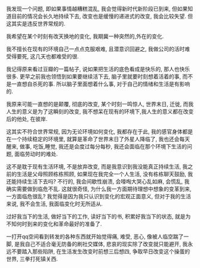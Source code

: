 我发现一个问题, 即如果事情越糟糕混乱, 我会觉得新时代新阶段已到来, 但如果知道目前的情况会长久地持续下去, 改变也是缓慢的递进式的改变, 我会比较失望. 但这其实是违反世界常规的.

我希望在某个时刻有改天换地的变化, 我期冀一种突然的,外在的变化.

我不擅长在现有的环境自己一点点克服艰难, 且潜意识回避之, 我做公司的活时难受得要死, 这几天也都难受的很.

我记得原来看过豆瓣的一篇帖子, 说如果把生活的底色看成是快乐的, 那人也快乐很多. 更早之前我也领悟到如果要继续活下去, 脑子里就要时刻想着活着的事, 而不是一直想自杀死的事. 所以脑子里面想着什么事, 对于自己的情绪和生活是有影响的.

我原来可能一直想的是颠覆, 彻底的改变, 某个时刻一鸣惊人, 世界末日, 迁徙, 而我人生的意义是为了这瞬刻的改变, 我不想呆在现有的环境下,我人生的意义都在改变后的他处, 在彼岸.

这其实不符合世界常规, 因为无论环境如何变化, 我都存在于此, 我的感官身体都是在一个持续稳定的环境里, 就算是革命了世界末日了外星人降临了, 我也还会每天醒来, 做事, 吃饭,睡觉, 我还是会度过每分每秒, 我还会面临在那个环境下生活的问题, 面临劳动时的难处. 

这不是耽于现有生活环境, 不是放弃改变, 而是我意识到我没能真正持续生活, 我之前的生活是父母照顾栋栋照顾, 如果现在我完全一个人生活, 没有栋栋聊天鼓励, 我还能持续生活下去吗? 不行的, 我会间歇性崩溃, 会嚎啕大哭心乱如麻, 会慌乱, 我确实需要做到临危不乱.
这就很奇怪, 为什么我一方面期待理想中想象的变革到来, 一方面临危很乱? 我觉得是因为我只认识到变化的宏观正面意义, 但对于我的生活来说, 我不会生活, 我面临变化时无所适从.

过好我当下的生活, 做好当下的工作, 读好当下的书, 积累好我当下的状态, 就是为不知何时到来的变化和革命最好的准备了.


一打开qq空间看到转发的各种东西就开始觉得痛, 难受, 恶心, 像被人临空踹了一脚, 是我自己不适合毫无防备的刷社交媒体, 悲哀的现实除了改变就只能避开, 我永远不要踏入那些陷阱, 在生活发生改变时前想三后想四, 争取早日改变这个操蛋的世界, 三拳打死镇关西.


